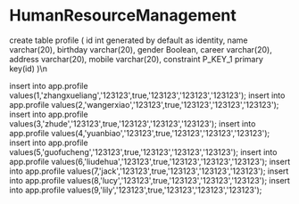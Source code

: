 # HumanResourceManagement

create table profile
(
id int generated by default as identity,
name varchar(20),
birthday varchar(20),
gender Boolean,
career varchar(20),
address varchar(20),
mobile varchar(20),
constraint P_KEY_1 primary key(id)
)\n

insert into app.profile values(1,'zhangxueliang','123123',true,'123123','123123','123123');
insert into app.profile values(2,'wangerxiao','123123',true,'123123','123123','123123');
insert into app.profile values(3,'zhude','123123',true,'123123','123123','123123');
insert into app.profile values(4,'yuanbiao','123123',true,'123123','123123','123123');
insert into app.profile values(5,'guofucheng','123123',true,'123123','123123','123123');
insert into app.profile values(6,'liudehua','123123',true,'123123','123123','123123');
insert into app.profile values(7,'jack','123123',true,'123123','123123','123123');
insert into app.profile values(8,'lucy','123123',true,'123123','123123','123123');
insert into app.profile values(9,'lily','123123',true,'123123','123123','123123');

